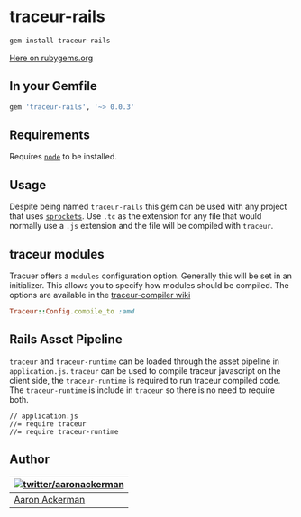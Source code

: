 # traceur-rails

```bash
gem install traceur-rails
```

[Here on rubygems.org](https://rubygems.org/gems/traceur-rails)

## In your Gemfile

```ruby
gem 'traceur-rails', '~> 0.0.3'
```

## Requirements

Requires [`node`](http://nodejs.org) to be installed.

## Usage

Despite being named `traceur-rails` this gem can be used with any project that uses [`sprockets`](https://github.com/sstephenson/sprockets). Use `.tc` as the extension for any file that would normally use a `.js` extension and the file will be compiled with `traceur`.

## traceur modules

Tracuer offers a `modules` configuration option. Generally this will be set in an initializer. This allows you to specify how modules should be compiled. The options are available in the [traceur-compiler wiki](https://github.com/google/traceur-compiler/wiki/Options-for-Compiling)

```ruby
Traceur::Config.compile_to :amd
```

## Rails Asset Pipeline

`traceur` and `traceur-runtime` can be loaded through the asset pipeline in `application.js`. `traceur` can be used to compile traceur javascript on the client side, the `traceur-runtime` is required to run traceur compiled code. The `traceur-runtime` is include in `traceur` so there is no need to require both.

```
// application.js
//= require traceur
//= require traceur-runtime
```

## Author

| [![twitter/_aaronackerman_](http://gravatar.com/avatar/c73ff9c7e654647b2b339d9e08b52143?s=70)](http://twitter.com/_aaronackerman_ "Follow @_aaronackerman_ on Twitter") |
|---|
| [Aaron Ackerman](https://twitter.com/_aaronackerman_) |


